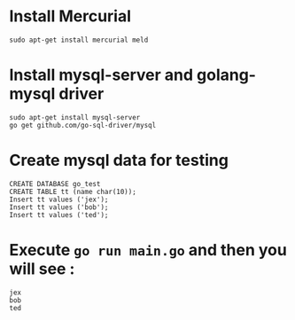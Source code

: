 # Install Mercurial

    sudo apt-get install mercurial meld

# Install mysql-server and golang-mysql driver

    sudo apt-get install mysql-server
    go get github.com/go-sql-driver/mysql

# Create mysql data for testing

    CREATE DATABASE go_test
    CREATE TABLE tt (name char(10));
    Insert tt values ('jex');
    Insert tt values ('bob');
    Insert tt values ('ted');

# Execute `go run main.go` and then you will see :

    jex
    bob
    ted
